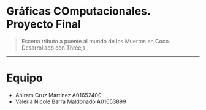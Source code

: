 # Gráficas COmputacionales. Proyecto Final
> Escena tributo a puente al mundo de los Muertos en Coco. Desarrollado con Threejs
<hr>

# Equipo
* Ahiram Cruz Martínez A01652400
* Valeria Nicole Barra Maldonado A01653899

